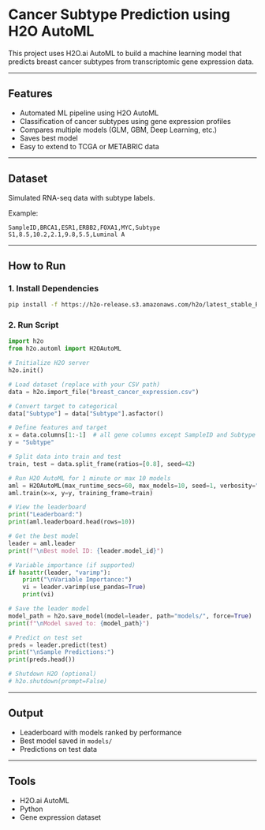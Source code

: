 # Cancer Subtype Prediction using H2O AutoML

This project uses H2O.ai AutoML to build a machine learning model that predicts breast cancer subtypes from transcriptomic gene expression data.

---

## Features

- Automated ML pipeline using H2O AutoML  
- Classification of cancer subtypes using gene expression profiles  
- Compares multiple models (GLM, GBM, Deep Learning, etc.)  
- Saves best model  
- Easy to extend to TCGA or METABRIC data  

---

## Dataset

Simulated RNA-seq data with subtype labels.

Example:

```csv
SampleID,BRCA1,ESR1,ERBB2,FOXA1,MYC,Subtype
S1,8.5,10.2,2.1,9.8,5.5,Luminal A
```

---

## How to Run

### 1. Install Dependencies

```bash
pip install -f https://h2o-release.s3.amazonaws.com/h2o/latest_stable_Py.html h2o
```

### 2. Run Script

```python
import h2o
from h2o.automl import H2OAutoML

# Initialize H2O server
h2o.init()

# Load dataset (replace with your CSV path)
data = h2o.import_file("breast_cancer_expression.csv")

# Convert target to categorical
data["Subtype"] = data["Subtype"].asfactor()

# Define features and target
x = data.columns[1:-1]  # all gene columns except SampleID and Subtype
y = "Subtype"

# Split data into train and test
train, test = data.split_frame(ratios=[0.8], seed=42)

# Run H2O AutoML for 1 minute or max 10 models
aml = H2OAutoML(max_runtime_secs=60, max_models=10, seed=1, verbosity="info")
aml.train(x=x, y=y, training_frame=train)

# View the leaderboard
print("Leaderboard:")
print(aml.leaderboard.head(rows=10))

# Get the best model
leader = aml.leader
print(f"\nBest model ID: {leader.model_id}")

# Variable importance (if supported)
if hasattr(leader, "varimp"):
    print("\nVariable Importance:")
    vi = leader.varimp(use_pandas=True)
    print(vi)

# Save the leader model
model_path = h2o.save_model(model=leader, path="models/", force=True)
print(f"\nModel saved to: {model_path}")

# Predict on test set
preds = leader.predict(test)
print("\nSample Predictions:")
print(preds.head())

# Shutdown H2O (optional)
# h2o.shutdown(prompt=False)
```

---

## Output

- Leaderboard with models ranked by performance  
- Best model saved in `models/`  
- Predictions on test data  

---

## Tools

- H2O.ai AutoML  
- Python  
- Gene expression dataset  


